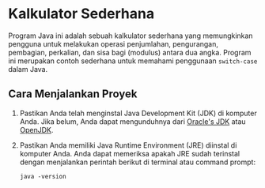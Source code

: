 # Kalkulator Sederhana

Program Java ini adalah sebuah kalkulator sederhana yang memungkinkan pengguna untuk melakukan operasi penjumlahan, pengurangan, pembagian, perkalian, dan sisa bagi (modulus) antara dua angka. Program ini merupakan contoh sederhana untuk memahami penggunaan `switch-case` dalam Java.

## Cara Menjalankan Proyek

1. Pastikan Anda telah menginstal Java Development Kit (JDK) di komputer Anda. Jika belum, Anda dapat mengunduhnya dari [Oracle's JDK](https://www.oracle.com/java/technologies/javase-downloads.html) atau [OpenJDK](https://openjdk.java.net/).

2. Pastikan Anda memiliki Java Runtime Environment (JRE) diinstal di komputer Anda. Anda dapat memeriksa apakah JRE sudah terinstal dengan menjalankan perintah berikut di terminal atau command prompt:

   ```shell
   java -version
